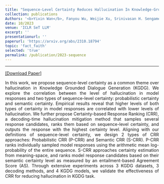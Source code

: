 ```yaml
---
title: "Sequence-Level Certainty Reduces Hallucination In Knowledge-Grounded Dialogue Generation"
collection: publications
Authors: '<b>Yixin Wan</b>, Fanyou Wu, Weijie Xu, Srinivasan H. Sengamedu'
date: 10/2023
venue: 'ICLR SeT LLM'
excerpt: ''
presentationurl: ''
paperurl: 'https://arxiv.org/abs/2310.18794'
topic: 'fact_faith'
selected: 'true'
permalink: /publication/2023-sequence
---
```

---
<a href='https://arxiv.org/abs/2310.18794.pdf' target="_blank">[Download Paper]</a>

<p align="justify">
In this work, we propose sequence-level certainty as a common theme over hallucination in Knowledge Grounded Dialogue Generation (KGDG). We explore the correlation between the level of hallucination in model responses and two types of sequence-level certainty: probabilistic certainty and semantic certainty. Empirical results reveal that higher levels of both types of certainty in model responses are correlated with lower levels of hallucination. We further propose Certainty-based Response Ranking (CRR), a decoding-time hallucination mitigation method that samples several response candidates, ranks them based on sequence-level certainty, and outputs the response with the highest certainty level. Aligning with our definitions of sequence-level certainty, we design 2 types of CRR approaches: Probabilistic CRR (P-CRR) and Semantic CRR (S-CRR). P-CRR ranks individually sampled model responses using the arithmetic mean log-probability of the entire sequence. S-CRR approaches certainty estimation from meaning-space, and ranks model response candidates based on their semantic certainty level as measured by an entailment-based Agreement Score (AS). Through extensive experiments across 3 KGDG datasets, 3 decoding methods, and 4 KGDG models, we validate the effectiveness of CRR for reducing hallucination in KGDG task.
</p>